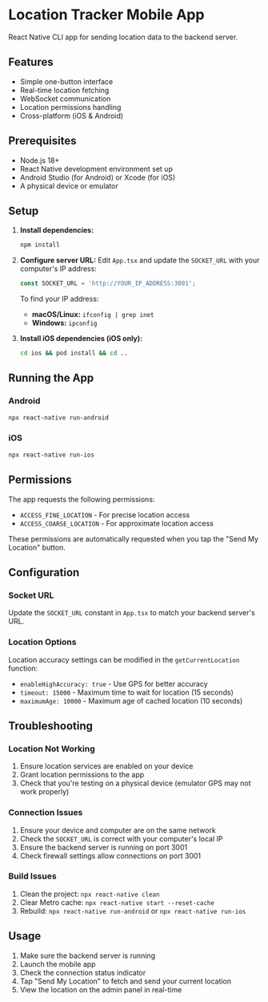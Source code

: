 # Location Tracker Mobile App

React Native CLI app for sending location data to the backend server.

## Features

- Simple one-button interface
- Real-time location fetching
- WebSocket communication
- Location permissions handling
- Cross-platform (iOS & Android)

## Prerequisites

- Node.js 18+
- React Native development environment set up
- Android Studio (for Android) or Xcode (for iOS)
- A physical device or emulator

## Setup

1. **Install dependencies:**
   ```bash
   npm install
   ```

2. **Configure server URL:**
   Edit `App.tsx` and update the `SOCKET_URL` with your computer's IP address:
   ```typescript
   const SOCKET_URL = 'http://YOUR_IP_ADDRESS:3001';
   ```
   
   To find your IP address:
   - **macOS/Linux:** `ifconfig | grep inet`
   - **Windows:** `ipconfig`

3. **Install iOS dependencies (iOS only):**
   ```bash
   cd ios && pod install && cd ..
   ```

## Running the App

### Android
```bash
npx react-native run-android
```

### iOS
```bash
npx react-native run-ios
```

## Permissions

The app requests the following permissions:
- `ACCESS_FINE_LOCATION` - For precise location access
- `ACCESS_COARSE_LOCATION` - For approximate location access

These permissions are automatically requested when you tap the "Send My Location" button.

## Configuration

### Socket URL
Update the `SOCKET_URL` constant in `App.tsx` to match your backend server's URL.

### Location Options
Location accuracy settings can be modified in the `getCurrentLocation` function:
- `enableHighAccuracy: true` - Use GPS for better accuracy
- `timeout: 15000` - Maximum time to wait for location (15 seconds)
- `maximumAge: 10000` - Maximum age of cached location (10 seconds)

## Troubleshooting

### Location Not Working
1. Ensure location services are enabled on your device
2. Grant location permissions to the app
3. Check that you're testing on a physical device (emulator GPS may not work properly)

### Connection Issues
1. Ensure your device and computer are on the same network
2. Check the `SOCKET_URL` is correct with your computer's local IP
3. Ensure the backend server is running on port 3001
4. Check firewall settings allow connections on port 3001

### Build Issues
1. Clean the project: `npx react-native clean`
2. Clear Metro cache: `npx react-native start --reset-cache`
3. Rebuild: `npx react-native run-android` or `npx react-native run-ios`

## Usage

1. Make sure the backend server is running
2. Launch the mobile app
3. Check the connection status indicator
4. Tap "Send My Location" to fetch and send your current location
5. View the location on the admin panel in real-time
